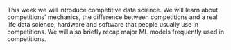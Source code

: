 This week we will introduce competitive data science. We will learn about competitions' mechanics, the difference between competitions and a real life data science, hardware and software that people usually use in competitions. We will also briefly recap major ML models frequently used in competitions.

